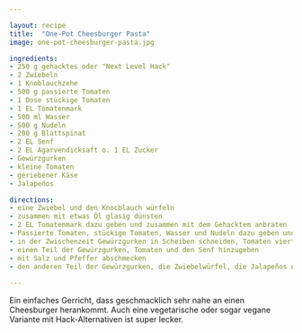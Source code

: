 ```yaml
---

layout: recipe
title:  "One-Pot Cheesburger Pasta"
image: one-pot-cheesburger-pasta.jpg

ingredients:
- 250 g gehacktes oder "Next Level Hack"
- 2 Zwiebeln
- 1 Knoblauchzehe
- 500 g passierte Tomaten
- 1 Dose stückige Tomaten
- 1 EL Tomatenmark
- 500 ml Wasser
- 500 g Nudeln
- 200 g Blattspinat
- 2 EL Senf
- 2 EL Agarvendicksaft o. 1 EL Zucker
- Gewürzgurken
- kleine Tomaten
- geriebener Käse
- Jalapeños

directions:
- eine Zwiebel und den Knocblauch würfeln
- zusammen mit etwas Öl glasig dünsten
- 2 EL Tomatenmark dazu geben und zusammen mit dem Gehacktem anbraten
- Passierte Tomaten, stückige Tomaten, Wasser und Nudeln dazu geben und köcheln lassen
- in der Zwischenzeit Gewürzgurken in Scheiben schneiden, Tomaten vierteln und die zweite Zwiebel würfeln
- einen Teil der Gewürzgurken, Tomaten und den Senf hinzugeben
- mit Salz und Pfeffer abschmecken
- den anderen Teil der Gewürzgurken, die Zwiebelwürfel, die Jalapeños und den geriebenen Käse als Topping servieren
  
---
```


Ein einfaches Gerricht, dass geschmacklich sehr nahe an einen Cheesburger herankommt. Auch eine vegetarische oder sogar vegane Variante mit Hack-Alternativen ist super lecker.